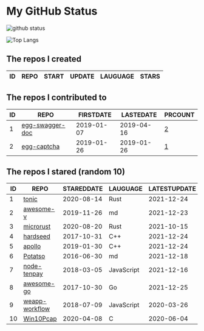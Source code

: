# My GitHub Status

<img src="https://github-readme-stats-1.yihong0618.vercel.app/api?username=jc-lathander&show_icons=true&&&hide_title=true&count_private=true" alt="github status" />

![Top Langs](https://github-readme-stats-1.yihong0618.vercel.app/api/top-langs/?username=jc-lathander&layout=compact)

<!--START_SECTION:my_github-->
## The repos I created
| ID | REPO | START | UPDATE | LAUGUAGE | STARS |
|----|------|-------|--------|----------|-------|

## The repos I contributed to
| ID |                                REPO                                | FIRSTDATE  | LASTEDATE  |                                          PRCOUNT                                           |
|----|--------------------------------------------------------------------|------------|------------|--------------------------------------------------------------------------------------------|
|  1 | [egg-swagger-doc](https://github.com/Yanshijie-EL/egg-swagger-doc) | 2019-01-07 | 2019-04-16 | [2](https://github.com/Yanshijie-EL/egg-swagger-doc/pulls?q=is%3Apr+author%3Ajc-lathander) |
|  2 | [egg-captcha](https://github.com/Raoul1996/egg-captcha)            | 2019-01-26 | 2019-01-26 | [1](https://github.com/Raoul1996/egg-captcha/pulls?q=is%3Apr+author%3Ajc-lathander)        |

## The repos I stared (random 10)
| ID |                           REPO                            | STAREDDATE |  LAUGUAGE  | LATESTUPDATE |
|----|-----------------------------------------------------------|------------|------------|--------------|
|  1 | [tonic](https://github.com/hyperium/tonic)                | 2020-08-14 | Rust       | 2021-12-24   |
|  2 | [awesome-v](https://github.com/vlang/awesome-v)           | 2019-11-26 | md         | 2021-12-23   |
|  3 | [microrust](https://github.com/droogmic/microrust)        | 2020-08-20 | Rust       | 2021-10-15   |
|  4 | [hardseed](https://github.com/yangyangwithgnu/hardseed)   | 2017-10-31 | C++        | 2021-12-24   |
|  5 | [apollo](https://github.com/ApolloAuto/apollo)            | 2019-01-30 | C++        | 2021-12-24   |
|  6 | [Potatso](https://github.com/icodesign/Potatso)           | 2016-06-30 | md         | 2021-12-18   |
|  7 | [node-tenpay](https://github.com/befinal/node-tenpay)     | 2018-03-05 | JavaScript | 2021-12-16   |
|  8 | [awesome-go](https://github.com/avelino/awesome-go)       | 2017-10-30 | Go         | 2021-12-25   |
|  9 | [weapp-workflow](https://github.com/lbb00/weapp-workflow) | 2018-07-09 | JavaScript | 2020-03-26   |
| 10 | [Win10Pcap](https://github.com/pmsjt/Win10Pcap)           | 2020-04-08 | C          | 2020-06-04   |

<!--END_SECTION:my_github-->
